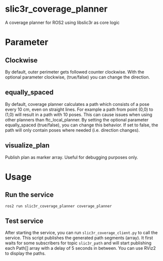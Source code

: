 # slic3r_coverage_planner
A coverage planner for ROS2 using libslic3r as core logic

# Parameter
## Clockwise
By default, outer perimeter gets followed counter clockwise. 
With the optional parameter clockwise, (true/false) you can change the direction.

## equally_spaced
By default, coverage planner calculates a path which consists of a pose every 10 cm, even on straight lines. For example a path from point (0,0) to (1,0) will result in a path with 10 poses.
This can cause issues when using other planners than ftc_local_planner. By setting the optional parameter equally_spaced (true/false), you can change this behavior. If set to false, the path will only contain poses where needed (i.e. direction changes). 

## visualize_plan
Publish plan as marker array. Useful for debugging purposes only.

# Usage
## Run the service
```
ros2 run slic3r_coverage_planner coverage_planner
```
## Test service
After starting the service, you can run ``slic3r_coverage_client.py`` to call the service. This script publishes the generated path segments (array). It first waits for some subscribers for topic ``slic3r_path`` and will start publishing each Path[] array with a delay of 5 seconds in between.
You can use RViz2 to display the paths.